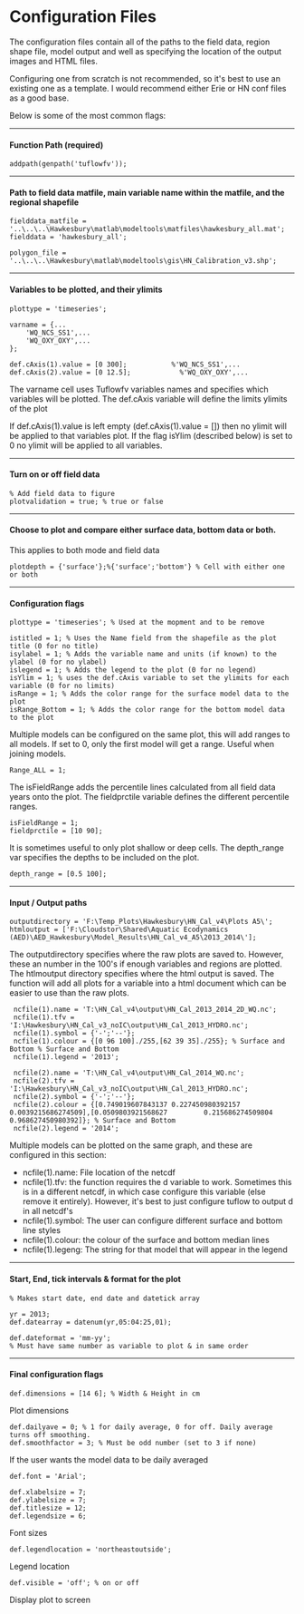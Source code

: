 # Configuration Files

The configuration files contain all of the paths to the field data, region shape file, model output and well as specifying the location of the output images and HTML files.

Configuring one from scratch is not recommended, so it's best to use an existing one as a template. I would recommend either Erie or HN conf files as a good base.

Below is some of the most common flags:
___
#### Function Path (required)
```
addpath(genpath('tuflowfv'));
```
___

#### Path to field data matfile, main variable name within the matfile, and the regional shapefile
```
fielddata_matfile = '..\..\..\Hawkesbury\matlab\modeltools\matfiles\hawkesbury_all.mat';
fielddata = 'hawkesbury_all';

polygon_file = '..\..\..\Hawkesbury\matlab\modeltools\gis\HN_Calibration_v3.shp';
```
___

#### Variables to be plotted, and their ylimits
```
plottype = 'timeseries'; 

varname = {...
    'WQ_NCS_SS1',...
    'WQ_OXY_OXY',...
};

def.cAxis(1).value = [0 300];    		%'WQ_NCS_SS1',...
def.cAxis(2).value = [0 12.5];            %'WQ_OXY_OXY',...
```
The varname cell uses Tuflowfv variables names and specifies which variables will be plotted. The def.cAxis variable will define the limits ylimits of the plot

If def.cAxis(1).value is left empty (def.cAxis(1).value = []) then no ylimit will be applied to that variables plot. If the flag isYlim (described below) is set to 0 no ylimit will be applied to all variables.

___
#### Turn on or off field data
```
% Add field data to figure
plotvalidation = true; % true or false
```
___
#### Choose to plot and compare either surface data, bottom data or both.

This applies to both mode and field data
```
plotdepth = {'surface'};%{'surface';'bottom'} % Cell with either one or both
```

___
#### Configuration flags
```
plottype = 'timeseries'; % Used at the mopment and to be remove

istitled = 1; % Uses the Name field from the shapefile as the plot title (0 for no title)
isylabel = 1; % Adds the variable name and units (if known) to the ylabel (0 for no ylabel)
islegend = 1; % Adds the legend to the plot (0 for no legend)
isYlim = 1; % uses the def.cAxis variable to set the ylimits for each variable (0 for no limits)
isRange = 1; % Adds the color range for the surface model data to the plot
isRange_Bottom = 1; % Adds the color range for the bottom model data to the plot
```
Multiple models can be configured on the same plot, this will add ranges to all models. If set to 0, only the first model will get a range. Useful when joining models.
```
Range_ALL = 1; 
```


The isFieldRange adds the percentile lines calculated from all field data years onto the plot. The fieldprctile variable defines the different percentile ranges.
```
isFieldRange = 1;
fieldprctile = [10 90];
```

It is sometimes useful to only plot shallow or deep cells. The depth_range var specifies the depths to be included on the plot.
```
depth_range = [0.5 100];
```

___
#### Input / Output paths

```
outputdirectory = 'F:\Temp_Plots\Hawkesbury\HN_Cal_v4\Plots A5\';
htmloutput = ['F:\Cloudstor\Shared\Aquatic Ecodynamics (AED)\AED_Hawkesbury\Model_Results\HN_Cal_v4_A5\2013_2014\'];
```
The outputdirectory specifies where the raw plots are saved to. However, these an number in the 100's if enough variables and regions are plotted. The htlmoutput directory specifies where the html output is saved. The function will add all plots for a variable into a html document which can be easier to use than the raw plots.

```
 ncfile(1).name = 'T:\HN_Cal_v4\output\HN_Cal_2013_2014_2D_WQ.nc';
 ncfile(1).tfv = 'I:\Hawkesbury\HN_Cal_v3_noIC\output\HN_Cal_2013_HYDRO.nc';
 ncfile(1).symbol = {'-';'--'};
 ncfile(1).colour = {[0 96 100]./255,[62 39 35]./255}; % Surface and Bottom % Surface and Bottom
 ncfile(1).legend = '2013';
 
 ncfile(2).name = 'T:\HN_Cal_v4\output\HN_Cal_2014_WQ.nc';
 ncfile(2).tfv = 'I:\Hawkesbury\HN_Cal_v3_noIC\output\HN_Cal_2013_HYDRO.nc';
 ncfile(2).symbol = {'-';'--'};
 ncfile(2).colour = {[0.749019607843137 0.227450980392157 0.0039215686274509],[0.0509803921568627         0.215686274509804         0.968627450980392]}; % Surface and Bottom
 ncfile(2).legend = '2014';
 ```
Multiple models can be plotted on the same graph, and these are configured in this section:

+ ncfile(1).name: File location of the netcdf
+ ncfile(1).tfv: the function requires the d variable to work. Sometimes this is in a different netcdf, in which case configure this variable (else remove it entirely). However, it's best to just configure tuflow to output d in all netcdf's
+ ncfile(1).symbol: The user can configure different surface and bottom line styles
+ ncfile(1).colour: the colour of the surface and bottom median lines
+ ncfile(1).legeng: The string for that model that will appear in the legend


___
#### Start, End, tick intervals & format for the plot
```
% Makes start date, end date and datetick array

yr = 2013;
def.datearray = datenum(yr,05:04:25,01);

def.dateformat = 'mm-yy';
% Must have same number as variable to plot & in same order
```
___
#### Final configuration flags

```
def.dimensions = [14 6]; % Width & Height in cm
```
Plot dimensions
```
def.dailyave = 0; % 1 for daily average, 0 for off. Daily average turns off smoothing.
def.smoothfactor = 3; % Must be odd number (set to 3 if none)
```
If the user wants the model data to be daily averaged

```
def.font = 'Arial';

def.xlabelsize = 7;
def.ylabelsize = 7;
def.titlesize = 12;
def.legendsize = 6;
```
Font sizes
```
def.legendlocation = 'northeastoutside';
```
Legend location
```
def.visible = 'off'; % on or off
```
Display plot to screen
